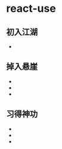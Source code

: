 <!--
 * @Author: HfWang
 * @Date: 2023-05-29 19:35:47
 * @LastEditors: HfWang
 * @LastEditTime: 2023-05-31 16:07:10
 * @FilePath: \hooks-analysis\hooks\react-use\index.md
-->
# react-use

## 初入江湖 <Badge type="tip" text="简单" />

- []()


## 掉入悬崖 <Badge type="warning" text="中等" />

- []()
- []()
- []()


## 习得神功 <Badge type="danger" text="困难" />

- []()
- []()
- []()
